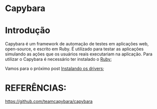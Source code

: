 # Capybara 

# Introdução

Capybara é um framework de automação de testes em aplicações web, open-source, e escrito em Ruby. É utilizado para testar as aplicações simulando as ações que os usuários reais executariam na aplicação. Para utilizar o Capybara é necessário ter instalado o [Ruby](https://github.com/brunobatista25/best_archer/blob/master/tests/ConfiguracaoRuby/configuracao_ruby.md); 

Vamos para o próximo post [Instalando os drivers](https://github.com/brunobatista25/best_archer/blob/master/tests/Capybara/02-instalando_drivers.md);

# REFERÊNCIAS:

https://github.com/teamcapybara/capybara
